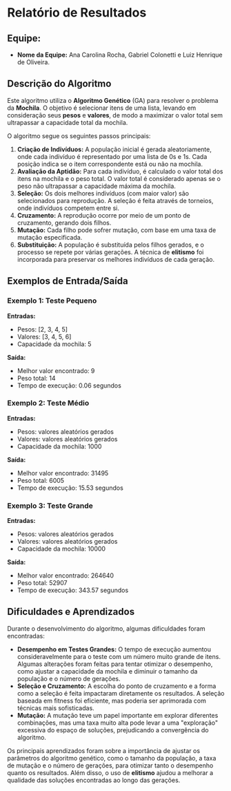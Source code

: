 # Relatório de Resultados

## Equipe:
- **Nome da Equipe:** Ana Carolina Rocha, Gabriel Colonetti e Luiz Henrique de Oliveira.

## Descrição do Algoritmo

Este algoritmo utiliza o **Algoritmo Genético** (GA) para resolver o problema da **Mochila**. O objetivo é selecionar itens de uma lista, levando em consideração seus **pesos** e **valores**, de modo a maximizar o valor total sem ultrapassar a capacidade total da mochila.

O algoritmo segue os seguintes passos principais:

1. **Criação de Indivíduos:** A população inicial é gerada aleatoriamente, onde cada indivíduo é representado por uma lista de 0s e 1s. Cada posição indica se o item correspondente está ou não na mochila.
2. **Avaliação da Aptidão:** Para cada indivíduo, é calculado o valor total dos itens na mochila e o peso total. O valor total é considerado apenas se o peso não ultrapassar a capacidade máxima da mochila.
3. **Seleção:** Os dois melhores indivíduos (com maior valor) são selecionados para reprodução. A seleção é feita através de torneios, onde indivíduos competem entre si.
4. **Cruzamento:** A reprodução ocorre por meio de um ponto de cruzamento, gerando dois filhos.
5. **Mutação:** Cada filho pode sofrer mutação, com base em uma taxa de mutação especificada.
6. **Substituição:** A população é substituída pelos filhos gerados, e o processo se repete por várias gerações. A técnica de **elitismo** foi incorporada para preservar os melhores indivíduos de cada geração.

## Exemplos de Entrada/Saída

### Exemplo 1: Teste Pequeno

**Entradas:**
- Pesos: [2, 3, 4, 5]
- Valores: [3, 4, 5, 6]
- Capacidade da mochila: 5

**Saída:**
- Melhor valor encontrado: 9
- Peso total: 14
- Tempo de execução: 0.06 segundos

### Exemplo 2: Teste Médio

**Entradas:**
- Pesos: valores aleatórios gerados
- Valores: valores aleatórios gerados
- Capacidade da mochila: 1000

**Saída:**
- Melhor valor encontrado: 31495
- Peso total: 6005
- Tempo de execução: 15.53 segundos

### Exemplo 3: Teste Grande

**Entradas:**
- Pesos: valores aleatórios gerados
- Valores: valores aleatórios gerados
- Capacidade da mochila: 10000

**Saída:**
- Melhor valor encontrado: 264640
- Peso total: 52907
- Tempo de execução: 343.57 segundos

## Dificuldades e Aprendizados

Durante o desenvolvimento do algoritmo, algumas dificuldades foram encontradas:

- **Desempenho em Testes Grandes:** O tempo de execução aumentou consideravelmente para o teste com um número muito grande de itens. Algumas alterações foram feitas para tentar otimizar o desempenho, como ajustar a capacidade da mochila e diminuir o tamanho da população e o número de gerações.
- **Seleção e Cruzamento:** A escolha do ponto de cruzamento e a forma como a seleção é feita impactaram diretamente os resultados. A seleção baseada em fitness foi eficiente, mas poderia ser aprimorada com técnicas mais sofisticadas.
- **Mutação:** A mutação teve um papel importante em explorar diferentes combinações, mas uma taxa muito alta pode levar a uma "exploração" excessiva do espaço de soluções, prejudicando a convergência do algoritmo.

Os principais aprendizados foram sobre a importância de ajustar os parâmetros do algoritmo genético, como o tamanho da população, a taxa de mutação e o número de gerações, para otimizar tanto o desempenho quanto os resultados. Além disso, o uso de **elitismo** ajudou a melhorar a qualidade das soluções encontradas ao longo das gerações.
